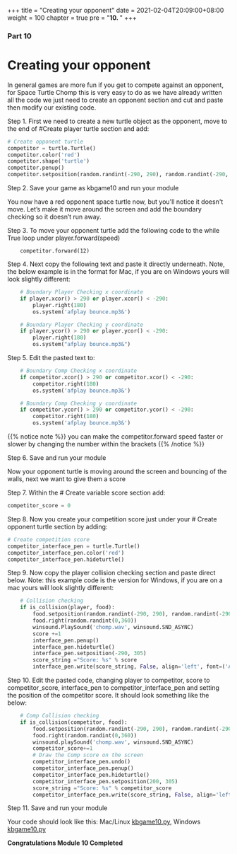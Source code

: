 +++
title = "Creating your opponent"
date = 2021-02-04T20:09:00+08:00
weight = 100
chapter = true
pre = "<b>10. </b>"
+++

### Part 10

# Creating your opponent

In general games are more fun if you get to compete against an opponent,
 for Space Turtle Chomp this is very easy to do as we have already written
 all the code we just need to create an opponent section and cut and paste
 then modify our existing code.

Step 1.  First we need to create a new turtle object as the opponent, move to
 the end of  \#Create player turtle section and add:

```python
# Create opponent turtle
competitor = turtle.Turtle()
competitor.color('red')
competitor.shape('turtle')
competitor.penup()
competitor.setposition(random.randint(-290, 290), random.randint(-290, 290))
```

Step 2.  Save your game as kbgame10 and run your module

You now have a red opponent space turtle now, but you'll notice it doesn't move. Let’s make it move around the
 screen and add the boundary checking so it doesn’t run away.

Step 3. To move your opponent turtle add the following code to the while True
 loop under player.forward\(speed\)

```
    competitor.forward(12)
```

Step 4. Next copy the following text and paste it directly underneath. Note, the below example is in the format for Mac, if you are on Windows yours will look slightly different:

```python
    # Boundary Player Checking x coordinate
    if player.xcor() > 290 or player.xcor() < -290:
        player.right(180)
        os.system('afplay bounce.mp3&')

    # Boundary Player Checking y coordinate
    if player.ycor() > 290 or player.ycor() < -290:
        player.right(180)
        os.system("afplay bounce.mp3&")
```

Step 5. Edit the pasted text to:

```py
    # Boundary Comp Checking x coordinate
    if competitor.xcor() > 290 or competitor.xcor() < -290:
        competitor.right(180)
        os.system('afplay bounce.mp3&')

    # Boundary Comp Checking y coordinate
    if competitor.ycor() > 290 or competitor.ycor() < -290:
        competitor.right(180)
        os.system('afplay bounce.mp3&')
```

{{% notice note %}}
you can make the competitor.forward speed faster or slower by changing the number
 within the brackets
{{% /notice %}}

Step 6.  Save and run your module

Now your opponent turtle is moving around the screen and bouncing of the walls,
 next we want to give them a score

Step 7.  Within the \# Create variable score section add:

```python
competitor_score = 0
```

Step 8. Now you create your competition score just under your \# Create
 opponent turtle section by adding:

```py
# Create competition score
competitor_interface_pen = turtle.Turtle()
competitor_interface_pen.color('red')
competitor_interface_pen.hideturtle()
```

Step 9.  Now copy the player collision checking section and paste direct below. Note: this example code is the version for Windows, if you are on a mac yours will look slightly different:

```python
    # Collision checking
    if is_collision(player, food):
        food.setposition(random.randint(-290, 290), random.randint(-290, 290))
        food.right(random.randint(0,360))
        winsound.PlaySound('chomp.wav', winsound.SND_ASYNC)
        score +=1
        interface_pen.penup()
        interface_pen.hideturtle()
        interface_pen.setposition(-290, 305)
        score_string ="Score: %s" % score
        interface_pen.write(score_string, False, align='left', font=('Arial', 14, 'normal'))
```

Step 10.  Edit the pasted code, changing player to competitor, score to competitor_score, interface_pen to competitor_interface_pen and setting the position of the competitor score. It should look something like the below:

```python
    # Comp Collision checking
    if is_collision(competitor, food):
        food.setposition(random.randint(-290, 290), random.randint(-290, 290))
        food.right(random.randint(0,360))
        winsound.playSound('chomp.wav', winsound.SND_ASYNC)
        competitor_score+=1
        # Draw the Comp score on the screen
        competitor_interface_pen.undo()
        competitor_interface_pen.penup()
        competitor_interface_pen.hideturtle()
        competitor_interface_pen.setposition(200, 305)
        score_string ="Score: %s" % competitor_score
        competitor_interface_pen.write(score_string, False, align='left', font=('Arial', 14, 'normal'))
```



Step 11. Save and run your module

Your code should look like this: Mac/Linux [kbgame10.py](/python_game/src/kbgame10.py), Windows [kbgame10.py](/python_game/src/kbgame10_win.py)

**Congratulations Module 10 Completed**
